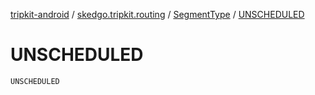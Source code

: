 [tripkit-android](../../index.md) / [skedgo.tripkit.routing](../index.md) / [SegmentType](index.md) / [UNSCHEDULED](./-u-n-s-c-h-e-d-u-l-e-d.md)

# UNSCHEDULED

`UNSCHEDULED`